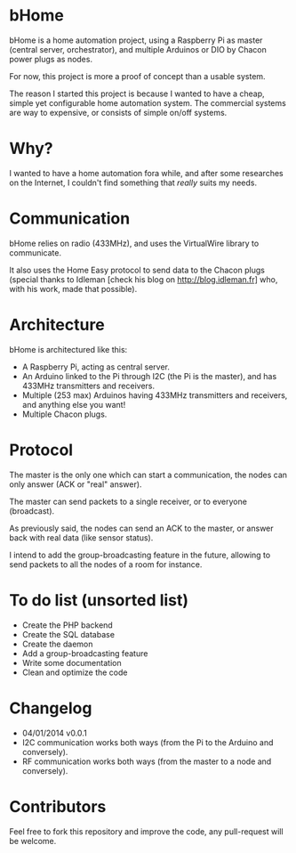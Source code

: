 bHome
=====
bHome is a home automation project, using a Raspberry Pi as master (central server, orchestrator), and multiple Arduinos or DIO by Chacon power plugs as nodes.

For now, this project is more a proof of concept than a usable system.

The reason I started this project is because I wanted to have a cheap, simple yet configurable home automation system.
The commercial systems are way to expensive, or consists of simple on/off systems.


Why?
======
I wanted to have a home automation fora while, and after some researches on the Internet, I couldn't find something that _really_ suits my needs.

Communication
=====
bHome relies on radio (433MHz), and uses the VirtualWire library to communicate.

It also uses the Home Easy protocol to send data to the Chacon plugs (special thanks to Idleman [check his blog on http://blog.idleman.fr] who, with his work, made that possible).


Architecture
=====
bHome is architectured like this:
 * A Raspberry Pi, acting as central server.
 * An Arduino linked to the Pi through I2C (the Pi is the master), and has 433MHz transmitters and receivers.
 * Multiple (253 max) Arduinos having 433MHz transmitters and receivers, and anything else you want!
 * Multiple Chacon plugs.

Protocol
=====
The master is the only one which can start a communication, the nodes can only answer (ACK or "real" answer).

The master can send packets to a single receiver, or to everyone (broadcast).

As previously said, the nodes can send an ACK to the master, or answer back with real data (like sensor status).

I intend to add the group-broadcasting feature in the future, allowing to send packets to all the nodes of a room for instance.


To do list (unsorted list)
=====
 * Create the PHP backend
 * Create the SQL database
 * Create the daemon
 * Add a group-broadcasting feature
 * Write some documentation
 * Clean and optimize the code


Changelog
=====
 * 04/01/2014 v0.0.1
  * I2C communication works both ways (from the Pi to the Arduino and conversely).
  * RF communication works both ways (from the master to a node and conversely).


Contributors
=====
Feel free to fork this repository and improve the code, any pull-request will be welcome.

